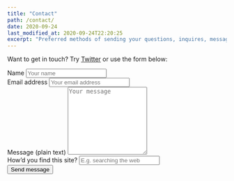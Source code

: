 ```yaml
---
title: "Contact"
path: /contact/
date: 2020-09-24
last_modified_at: 2020-09-24T22:20:25
excerpt: "Preferred methods of sending your questions, inquires, messages, and love letters to me."
---
```


Want to get in touch? Try [Twitter](https://twitter.com/griff_rees) or use the form below:

<form name="contact"
      method="POST"
      netlify
      netlify-honeypot="bot-field"
      data-netlify-recaptcha="true"
      action="/contact/thanks">
  <input type="hidden" name="bot-field" aria-hidden="true" />
  <input type="hidden" name="form-name" value="contact" />
  <div class="form-group">
    <label for="name">Name
      <input
       required
       name="name"
       type="text"
       spellcheck="false"
       maxlength="255"
       placeholder="Your name"
       title="How you'd like to be addressed (maximum 255 characters)?"
       />
    </label>
  </div>
  <div class="form-group">
    <label for="email">Email address
      <input
       required
       name="email"
       type="email"
       placeholder="Your email address"
       id="email"
       maxlenght="255"
       spellcheck="false"
       title="Which email address to reply to (maximum 255 characters)?"
       />
    </label>
  </div>
  <div class="form-group">
    <label for="message">Message (plain text)
      <textarea
       required
       name="message"
       spellcheck="true"
       rows="10"
       placeholder="Your message"
       /></textarea>
    </label>
  </div>
  <div class="form-group">
    <label for="referral">How&rsquo;d you find this site?
      <input
       name="referral"
       type="text"
       maxlength="255"
       placeholder="E.g. searching the web"
       title="How did you find this site? Search? Link? Details appreciated (maximum 255 characters)."
       />
    </label>
  </div>
  <div data-netlify-recaptcha="true" class="form-group"></div>
  <div class="form-group">
    <button
      class="btn submit"
      type="submit"
      >Send message</button>
  </div>
</form>
